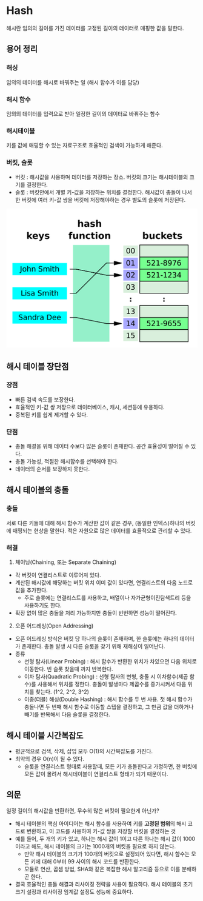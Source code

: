 Hash
===
해시란 임의의 길이를 가진 데이터를 고정된 길이의 데이터로 매핑한 값을 말한다.

## 용어 정리

### 해싱
임의의 데이터를 해시로 바꿔주는 일 (해시 함수가 이를 담당)
### 해시 함수
임의의 데이터를 입력으로 받아 일정한 길이의 데이터로 바꿔주는 함수
### 해시테이블
키를 값에 매핑할 수 있는 자료구조로 효율적인 검색이 가능하게 해준다.

### 버킷, 슬롯
- 버킷 : 해시값을 사용하며 데이터를 저장하는 장소. 버킷의 크기는 해시테이블의 크기를 결정한다.
- 슬롯 : 버킷안에서 개별 키-값을 저장하는 위치를 결정한다. 해시값이 충돌이 나서 한 버킷에 여러 키-값 쌍을 버킷에 저장해야하는 경우 별도의 슬롯에 저장된다.

![img.png](images/hash.png)

## 해시 테이블 장단점
### 장점
- 빠른 검색 속도를 보장한다.
- 효율적인 키-값 쌍 저장으로 데이터베이스, 캐시, 세션등에 유용하다.
- 중복된 키를 쉽게 제거할 수 있다.

### 단점
- 충돌 해결을 위해 데이터 수보다 많은 슬롯이 존재한다. 공간 효율성이 떨어질 수 있다.
- 충돌 가능성, 적절한 해시함수를 선택해야 한다.
- 데이터의 순서를 보장하지 못한다.

## 해시 테이블의 충돌
### 충돌
서로 다른 키들에 대해 해시 함수가 계산한 값이 같은 경우, (동일한 인덱스)하나의 버킷에 매핑되는 현상을 말한다. 적은 자원으로 많은 데이터를 효율적으로 관리할 수 있다.

### 해결
1. 체이닝(Chaining, 또는 Separate Chaining)
- 각 버킷이 연결리스트로 이루어져 있다.
- 계산된 해시값에 해당하는 버킷 위치 이미 값이 있다면, 연결리스트의 다음 노드로 값을 추가한다.
  - 주로 슬롯에는 연결리스트를 사용하고, 배열이나 자가균형이진탐색트리 등을 사용하기도 한다.
- 확장 없이 많은 충돌을 처리 가능하지만 충돌이 빈번하면 성능이 떨어진다.

2. 오픈 어드레싱(Open Addressing)
- 오픈 어드레싱 방식은 버킷 당 하나의 슬롯이 존재하며, 한 슬롯에는 하나의 데이터가 존재한다. 충돌 발생 시 다른 슬롯을 찾기 위해 재해싱이 일어난다.
- 종류
  - 선형 탐사(Linear Probing) : 해시 함수가 반환한 위치가 차있으면 다음 위치로 이동한다. 빈 슬롯 찾을때 까지 반복한다.
  - 이차 탐사(Quadratic Probing) : 선형 탐사의 변형, 충돌 시 이차함수(제곱 함수)를 사용해서 위치를 정한다. 충돌이 발생마다 제곱수를 증가시켜서 다음 위치를 찾는다. (1^2, 2^2, 3^2)
  - 이중(더블) 해싱(Double Hashing) : 해시 함수를 두 번 사용. 첫 해시 함수가 충돌나면 두 번째 해시 함수로 이동할 스텝을 결정하고, 그 만큼 값을 더하거나 빼기를 반복해서 다음 슬롯을 결정한다.

## 해시 테이블 시간복잡도
- 평균적으로 검색, 삭제, 삽입 모두 O(1)의 시간복잡도를 가진다.
- 최악의 경우 O(n)이 될 수 있다.
  - 슬롯을 연결리스트 형태로 사용할때, 모든 키가 충돌한다고 가정하면, 한 버킷에 모든 값이 몰려서 해시테이블이 연결리스트 형태가 되기 때문이다.


## 의문
일정 길이의 해시값을 반환하면, 무수히 많은 버킷이 필요한게 아닌가?
- 해시 테이블의 핵심 아이디어는 해시 함수를 사용하여 키를 **고정된 범위**의 해시 코드로 변환하고, 이 코드를 사용하여 키-값 쌍을 저장할 버킷을 결정하는 것
- 예를 들어, 두 개의 키가 있고, 하나는 해시 값이 1이고 다른 하나는 해시 값이 1000이라고 해도, 해시 테이블의 크기는 1000개의 버킷을 필요로 하지 않는다.
  - 만약 해시 테이블의 크기가 100개의 버킷으로 설정되어 있다면, 해시 함수는 모든 키에 대해 0부터 99 사이의 해시 코드를 반환한다.
  - 모듈로 연산, 곱셈 방법, SHA와 같은 복잡한 해시 알고리즘 등으로 이를 분배하곤 한다.
- 결국 효율적인 충돌 해결과 리사이징 전략을 사용이 필요하다. 해시 테이블의 초기 크기 설정과 리사이징 임계값 설정도 성능에 중요하다.
